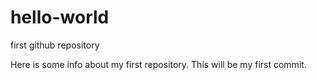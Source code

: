 # hello-world
first github repository

Here is some info about my first repository.  This will be my first commit.

